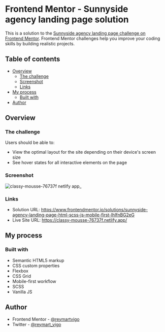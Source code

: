 # Frontend Mentor - Sunnyside agency landing page solution

This is a solution to the [Sunnyside agency landing page challenge on Frontend Mentor](https://www.frontendmentor.io/challenges/sunnyside-agency-landing-page-7yVs3B6ef). Frontend Mentor challenges help you improve your coding skills by building realistic projects.

## Table of contents

- [Overview](#overview)
  - [The challenge](#the-challenge)
  - [Screenshot](#screenshot)
  - [Links](#links)
- [My process](#my-process)
  - [Built with](#built-with)
- [Author](#author)

## Overview

### The challenge

Users should be able to:

- View the optimal layout for the site depending on their device's screen size
- See hover states for all interactive elements on the page

### Screenshot

![classy-mousse-76737f netlify app_](https://user-images.githubusercontent.com/111113305/216810142-f6e9872d-f2a4-4caa-981e-85cf65e0d72c.png)

### Links

- Solution URL: https://www.frontendmentor.io/solutions/sunnyside-agency-landing-page-html-scss-js-mobile-first-IhIfnBG2eG
- Live Site URL: https://classy-mousse-76737f.netlify.app/

## My process

### Built with

- Semantic HTML5 markup
- CSS custom properties
- Flexbox
- CSS Grid
- Mobile-first workflow
- SCSS 
- Vanilla JS

## Author

- Frontend Mentor - [@reymartvigo](https://www.frontendmentor.io/profile/reymartvigo)
- Twitter - [@reymart_vigo](https://www.twitter.com/reymart_vigo)

